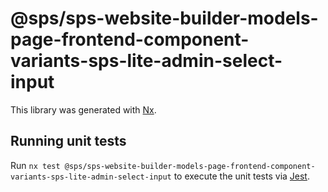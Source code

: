 # @sps/sps-website-builder-models-page-frontend-component-variants-sps-lite-admin-select-input

This library was generated with [Nx](https://nx.dev).

## Running unit tests

Run `nx test @sps/sps-website-builder-models-page-frontend-component-variants-sps-lite-admin-select-input` to execute the unit tests via [Jest](https://jestjs.io).
